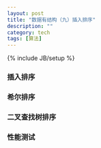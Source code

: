 ```yaml
---
layout: post
title: "数据有结构（九）插入排序"
description: ""
category: tech
tags: [算法]
---
```

{% include JB/setup %}
### 插入排序


### 希尔排序

### 二叉查找树排序


### 性能测试